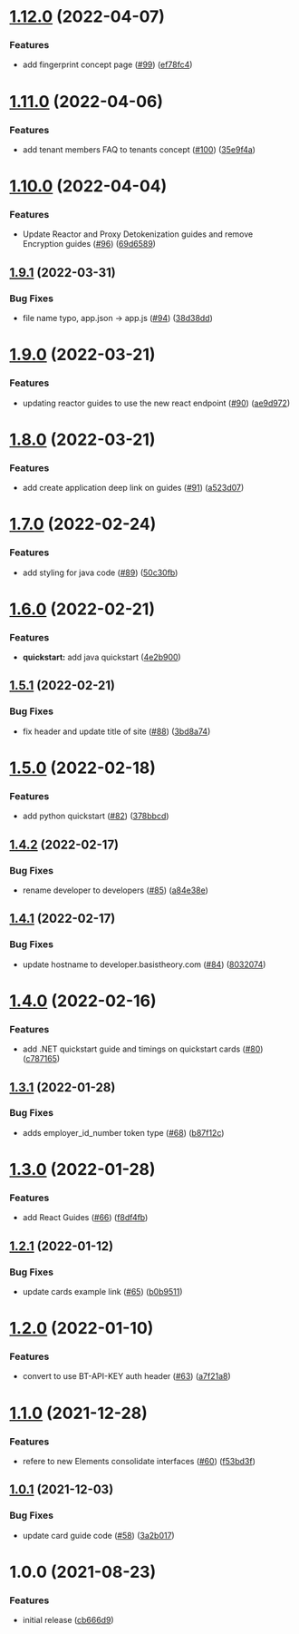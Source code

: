 # [1.12.0](https://github.com/Basis-Theory/basistheory-integration-guides/compare/v1.11.0...v1.12.0) (2022-04-07)


### Features

* add fingerprint concept page ([#99](https://github.com/Basis-Theory/basistheory-integration-guides/issues/99)) ([ef78fc4](https://github.com/Basis-Theory/basistheory-integration-guides/commit/ef78fc4e5b3a9440e9da82d961d91810f9cbbd77))

# [1.11.0](https://github.com/Basis-Theory/basistheory-integration-guides/compare/v1.10.0...v1.11.0) (2022-04-06)


### Features

* add tenant members FAQ to tenants concept ([#100](https://github.com/Basis-Theory/basistheory-integration-guides/issues/100)) ([35e9f4a](https://github.com/Basis-Theory/basistheory-integration-guides/commit/35e9f4a7820d21bd642f01d9d331be7f41c9b654))

# [1.10.0](https://github.com/Basis-Theory/basistheory-integration-guides/compare/v1.9.1...v1.10.0) (2022-04-04)


### Features

* Update Reactor and Proxy Detokenization guides and remove Encryption guides ([#96](https://github.com/Basis-Theory/basistheory-integration-guides/issues/96)) ([69d6589](https://github.com/Basis-Theory/basistheory-integration-guides/commit/69d658954c40114e63c9b95518bedca852b612c3))

## [1.9.1](https://github.com/Basis-Theory/basistheory-integration-guides/compare/v1.9.0...v1.9.1) (2022-03-31)


### Bug Fixes

* file name typo, app.json -> app.js ([#94](https://github.com/Basis-Theory/basistheory-integration-guides/issues/94)) ([38d38dd](https://github.com/Basis-Theory/basistheory-integration-guides/commit/38d38dd9d800721ae083e4b9010677cc445f4313))

# [1.9.0](https://github.com/Basis-Theory/basistheory-integration-guides/compare/v1.8.0...v1.9.0) (2022-03-21)


### Features

* updating reactor guides to use the new react endpoint ([#90](https://github.com/Basis-Theory/basistheory-integration-guides/issues/90)) ([ae9d972](https://github.com/Basis-Theory/basistheory-integration-guides/commit/ae9d97214d2bfa1a45c9c7d598d8c9b68a6ebe71))

# [1.8.0](https://github.com/Basis-Theory/basistheory-integration-guides/compare/v1.7.0...v1.8.0) (2022-03-21)


### Features

* add create application deep link on guides ([#91](https://github.com/Basis-Theory/basistheory-integration-guides/issues/91)) ([a523d07](https://github.com/Basis-Theory/basistheory-integration-guides/commit/a523d07f57fa55b93379c90c0997e34ec8526b3a))

# [1.7.0](https://github.com/Basis-Theory/basistheory-integration-guides/compare/v1.6.0...v1.7.0) (2022-02-24)


### Features

* add styling for java code ([#89](https://github.com/Basis-Theory/basistheory-integration-guides/issues/89)) ([50c30fb](https://github.com/Basis-Theory/basistheory-integration-guides/commit/50c30fb71a28d0a2e0bb7a0fbc7da1e1dd3aee64))

# [1.6.0](https://github.com/Basis-Theory/basistheory-integration-guides/compare/v1.5.1...v1.6.0) (2022-02-21)


### Features

* **quickstart:** add java quickstart ([4e2b900](https://github.com/Basis-Theory/basistheory-integration-guides/commit/4e2b900d540295636d53af1737d20ce64c852200))

## [1.5.1](https://github.com/Basis-Theory/basistheory-integration-guides/compare/v1.5.0...v1.5.1) (2022-02-21)


### Bug Fixes

* fix header and update title of site ([#88](https://github.com/Basis-Theory/basistheory-integration-guides/issues/88)) ([3bd8a74](https://github.com/Basis-Theory/basistheory-integration-guides/commit/3bd8a74fd39da568484acf5db906c0ea856af845))

# [1.5.0](https://github.com/Basis-Theory/basistheory-integration-guides/compare/v1.4.2...v1.5.0) (2022-02-18)


### Features

* add python quickstart ([#82](https://github.com/Basis-Theory/basistheory-integration-guides/issues/82)) ([378bbcd](https://github.com/Basis-Theory/basistheory-integration-guides/commit/378bbcdd799dafdcef896b8388a4ea79541209f2))

## [1.4.2](https://github.com/Basis-Theory/basistheory-integration-guides/compare/v1.4.1...v1.4.2) (2022-02-17)


### Bug Fixes

* rename developer to developers ([#85](https://github.com/Basis-Theory/basistheory-integration-guides/issues/85)) ([a84e38e](https://github.com/Basis-Theory/basistheory-integration-guides/commit/a84e38e63456a0fa039965c07cb87db3baaa0b45))

## [1.4.1](https://github.com/Basis-Theory/basistheory-integration-guides/compare/v1.4.0...v1.4.1) (2022-02-17)


### Bug Fixes

* update hostname to developer.basistheory.com ([#84](https://github.com/Basis-Theory/basistheory-integration-guides/issues/84)) ([8032074](https://github.com/Basis-Theory/basistheory-integration-guides/commit/8032074059af56974d76380d357ba9ca7f64d473))

# [1.4.0](https://github.com/Basis-Theory/basistheory-integration-guides/compare/v1.3.1...v1.4.0) (2022-02-16)


### Features

* add .NET quickstart guide and timings on quickstart cards ([#80](https://github.com/Basis-Theory/basistheory-integration-guides/issues/80)) ([c787165](https://github.com/Basis-Theory/basistheory-integration-guides/commit/c787165c479e4f6c1dbff1684482c6414efa1970))

## [1.3.1](https://github.com/Basis-Theory/basistheory-integration-guides/compare/v1.3.0...v1.3.1) (2022-01-28)


### Bug Fixes

* adds employer_id_number token type ([#68](https://github.com/Basis-Theory/basistheory-integration-guides/issues/68)) ([b87f12c](https://github.com/Basis-Theory/basistheory-integration-guides/commit/b87f12c9a5fc3df28eb3bf8a332b009d967de404))

# [1.3.0](https://github.com/Basis-Theory/basistheory-integration-guides/compare/v1.2.1...v1.3.0) (2022-01-28)


### Features

* add React Guides ([#66](https://github.com/Basis-Theory/basistheory-integration-guides/issues/66)) ([f8df4fb](https://github.com/Basis-Theory/basistheory-integration-guides/commit/f8df4fb74b8b10947f14af147985376c2dddf597))

## [1.2.1](https://github.com/Basis-Theory/basistheory-integration-guides/compare/v1.2.0...v1.2.1) (2022-01-12)


### Bug Fixes

* update cards example link ([#65](https://github.com/Basis-Theory/basistheory-integration-guides/issues/65)) ([b0b9511](https://github.com/Basis-Theory/basistheory-integration-guides/commit/b0b9511b4c0c7c810980a56f9d2746622784adbf))

# [1.2.0](https://github.com/Basis-Theory/basistheory-integration-guides/compare/v1.1.0...v1.2.0) (2022-01-10)


### Features

* convert to use BT-API-KEY auth header ([#63](https://github.com/Basis-Theory/basistheory-integration-guides/issues/63)) ([a7f21a8](https://github.com/Basis-Theory/basistheory-integration-guides/commit/a7f21a81088222bc63d80c6617e03a61d691222c))

# [1.1.0](https://github.com/Basis-Theory/basistheory-integration-guides/compare/v1.0.1...v1.1.0) (2021-12-28)


### Features

* refere to new Elements consolidate interfaces ([#60](https://github.com/Basis-Theory/basistheory-integration-guides/issues/60)) ([f53bd3f](https://github.com/Basis-Theory/basistheory-integration-guides/commit/f53bd3f21c4e42b42e61e15ce80522b845986cb9))

## [1.0.1](https://github.com/Basis-Theory/basistheory-integration-guides/compare/v1.0.0...v1.0.1) (2021-12-03)


### Bug Fixes

* update card guide code ([#58](https://github.com/Basis-Theory/basistheory-integration-guides/issues/58)) ([3a2b017](https://github.com/Basis-Theory/basistheory-integration-guides/commit/3a2b017581bf74f17ef266bf46bb4418f2416772))

# 1.0.0 (2021-08-23)


### Features

* initial release ([cb666d9](https://github.com/Basis-Theory/basistheory-integration-guides/commit/cb666d9dc4ce38f935df35eb2f96f820af33d4ba))

